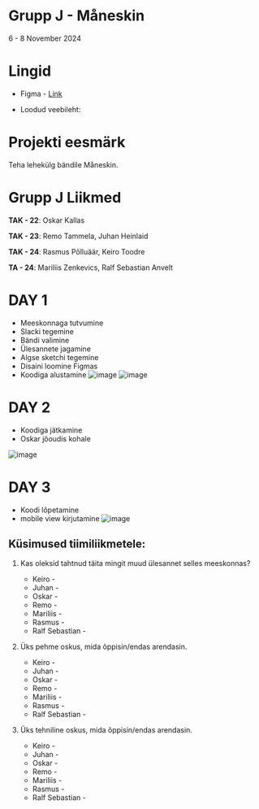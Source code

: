 # Grupp J - Måneskin
6  - 8 November 2024
# Lingid
* Figma - [Link](https://www.figma.com/design/nTpcvD8kkP8YWahdq5S2g3/Maneskin-projekt?node-id=0-1&node-type=canvas&t=NFPyMzPo9kbTipr7-0)
  
* Loodud veebileht:

# Projekti eesmärk
Teha lehekülg bändile Måneskin.

# Grupp J Liikmed
**TAK - 22**: Oskar Kallas

**TAK - 23**: Remo Tammela, Juhan Heinlaid

**TAK - 24**: Rasmus Põlluäär, Keiro Toodre

**TA - 24**:  Mariliis Zenkevics, Ralf Sebastian Anvelt

# DAY 1

* Meeskonnaga tutvumine
* Slacki tegemine
* Bändi valimine
* Ülesannete jagamine
* Algse sketchi tegemine
* Disaini loomine Figmas
* Koodiga alustamine
![image](https://github.com/user-attachments/assets/d03e8957-0b5d-418a-9d9f-0155f48260cf)
![image](https://github.com/user-attachments/assets/354b7e24-6f21-435c-9ded-2edf64ec1cde)

# DAY 2

* Koodiga jätkamine
* Oskar jõoudis kohale

![image](https://github.com/user-attachments/assets/6ad532ed-8647-4472-9165-b8f9fa3b70c8)

# DAY 3

* Koodi lõpetamine
* mobile view kirjutamine
![image](https://github.com/user-attachments/assets/8c2bb651-47a4-41c6-92c4-8942331dff87)



## Küsimused tiimiliikmetele:
1. Kas oleksid tahtnud täita mingit muud ülesannet selles meeskonnas?
   * Keiro - 
   * Juhan - 
   * Oskar - 
   * Remo - 
   * Mariliis - 
   * Rasmus -
   * Ralf Sebastian -

2. Üks pehme oskus, mida õppisin/endas arendasin.
   * Keiro - 
   * Juhan - 
   * Oskar - 
   * Remo - 
   * Mariliis - 
   * Rasmus -
   * Ralf Sebastian -
3. Üks tehniline oskus, mida õppisin/endas arendasin.
   * Keiro - 
   * Juhan - 
   * Oskar - 
   * Remo - 
   * Mariliis - 
   * Rasmus -
   * Ralf Sebastian - 




